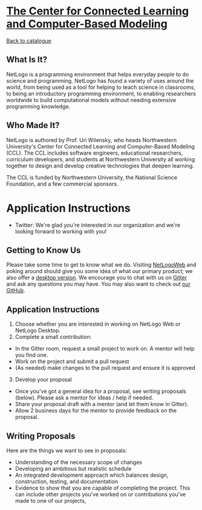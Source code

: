 
# [The Center for Connected Learning and Computer-Based Modeling](http://ccl.northwestern.edu/netlogo)

[Back to catalogue](../README.md#the-center-for-connected-learning-and-computer-based-modeling)

## What Is It?

NetLogo is a programming environment that helps everyday people to do science and programming. NetLogo has found a variety of uses around the world, from being used as a tool for helping to teach science in classrooms, to being an introductory programming environment, to enabling researchers worldwide to build computational models without needing extensive programming knowledge.

## Who Made It?

NetLogo is authored by Prof. Uri Wilensky, who heads Northwestern University's Center for Connected Learning and Computer-Based Modeling (CCL). The CCL includes software engineers, educational researchers, curriculum developers, and students at Northwestern University all working together to design and develop creative technologies that deepen learning.

The CCL is funded by Northwestern University, the National Science Foundation, and a few commercial sponsors.

# Application Instructions

* Twitter: We're glad you're interested in our organization and we're looking forward to working with you!

## Getting to Know Us

Please take some time to get to know what we do. Visiting [NetLogoWeb](http://netlogoweb.org/) and poking around should give you some idea of what our primary product; we also offer a [desktop version](https://ccl.northwestern.edu/netlogo/download.shtml). We encourage you to chat with us on [Gitter](https://gitter.im/NetLogo/GSoC) and ask any questions you may have. You may also want to check out [our GitHub](https://github.com/NetLogo).

## Application Instructions

1. Choose whether you are interested in working on NetLogo Web or NetLogo Desktop.
2. Complete a small contribution:
  * In the Gitter room, request a small project to work on. A mentor will help you find one.
  * Work on the project and submit a pull request
  * (As needed) make changes to the pull request and ensure it is approved
3. Develop your proposal
  * Once you've got a general idea for a proposal, see writing proposals (below). Please ask a mentor for ideas / help if needed.
  * Share your proposal draft with a mentor (and let them know in Gitter).
  * Allow 2 business days for the mentor to provide feedback on the proposal.

## Writing Proposals

Here are the things we want to see in proposals:

* Understanding of the necessary scope of changes
* Developing an ambitious but realistic schedule
* An integrated development approach which balances design, construction, testing, and documentation
* Evidence to show that you are capable of completing the project. This can include other projects you've worked on or contributions you've made to one of our projects,